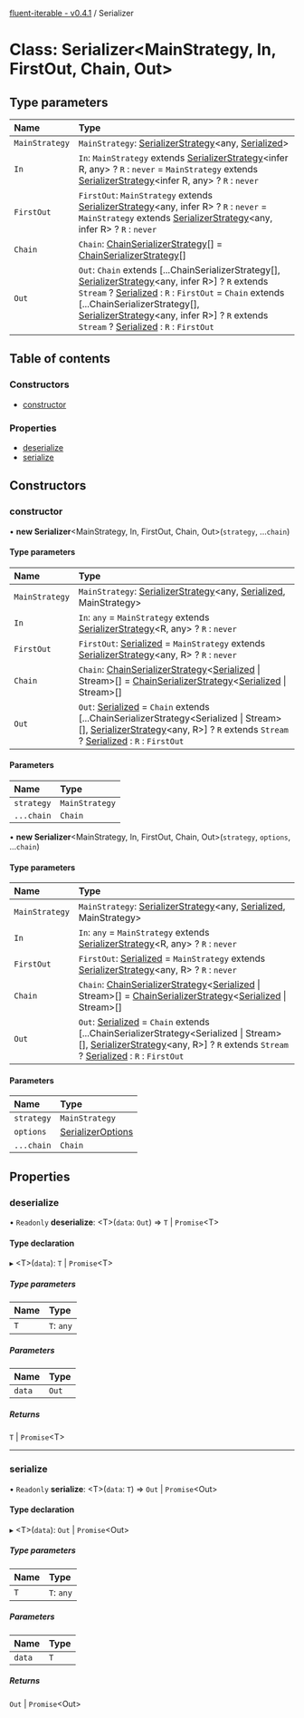 [fluent-iterable - v0.4.1](../README.md) / Serializer

# Class: Serializer<MainStrategy, In, FirstOut, Chain, Out\>

## Type parameters

| Name | Type |
| :------ | :------ |
| `MainStrategy` | `MainStrategy`: [SerializerStrategy](../interfaces/serializerstrategy.md)<any, [Serialized](../README.md#serialized)\> |
| `In` | `In`: `MainStrategy` extends [SerializerStrategy](../interfaces/serializerstrategy.md)<infer R, any\> ? `R` : `never` = `MainStrategy` extends [SerializerStrategy](../interfaces/serializerstrategy.md)<infer R, any\> ? `R` : `never` |
| `FirstOut` | `FirstOut`: `MainStrategy` extends [SerializerStrategy](../interfaces/serializerstrategy.md)<any, infer R\> ? `R` : `never` = `MainStrategy` extends [SerializerStrategy](../interfaces/serializerstrategy.md)<any, infer R\> ? `R` : `never` |
| `Chain` | `Chain`: [ChainSerializerStrategy](../interfaces/chainserializerstrategy.md)[] = [ChainSerializerStrategy](../interfaces/chainserializerstrategy.md)[] |
| `Out` | `Out`: `Chain` extends [...ChainSerializerStrategy[], [SerializerStrategy](../interfaces/serializerstrategy.md)<any, infer R\>] ? `R` extends `Stream` ? [Serialized](../README.md#serialized) : `R` : `FirstOut` = `Chain` extends [...ChainSerializerStrategy[], [SerializerStrategy](../interfaces/serializerstrategy.md)<any, infer R\>] ? `R` extends `Stream` ? [Serialized](../README.md#serialized) : `R` : `FirstOut` |

## Table of contents

### Constructors

- [constructor](serializer.md#constructor)

### Properties

- [deserialize](serializer.md#deserialize)
- [serialize](serializer.md#serialize)

## Constructors

### constructor

• **new Serializer**<MainStrategy, In, FirstOut, Chain, Out\>(`strategy`, ...`chain`)

#### Type parameters

| Name | Type |
| :------ | :------ |
| `MainStrategy` | `MainStrategy`: [SerializerStrategy](../interfaces/serializerstrategy.md)<any, [Serialized](../README.md#serialized), MainStrategy\> |
| `In` | `In`: `any` = `MainStrategy` extends [SerializerStrategy](../interfaces/serializerstrategy.md)<R, any\> ? `R` : `never` |
| `FirstOut` | `FirstOut`: [Serialized](../README.md#serialized) = `MainStrategy` extends [SerializerStrategy](../interfaces/serializerstrategy.md)<any, R\> ? `R` : `never` |
| `Chain` | `Chain`: [ChainSerializerStrategy](../interfaces/chainserializerstrategy.md)<[Serialized](../README.md#serialized) \| Stream\>[] = [ChainSerializerStrategy](../interfaces/chainserializerstrategy.md)<[Serialized](../README.md#serialized) \| Stream\>[] |
| `Out` | `Out`: [Serialized](../README.md#serialized) = `Chain` extends [...ChainSerializerStrategy<Serialized \| Stream\>[], [SerializerStrategy](../interfaces/serializerstrategy.md)<any, R\>] ? `R` extends `Stream` ? [Serialized](../README.md#serialized) : `R` : `FirstOut` |

#### Parameters

| Name | Type |
| :------ | :------ |
| `strategy` | `MainStrategy` |
| `...chain` | `Chain` |

• **new Serializer**<MainStrategy, In, FirstOut, Chain, Out\>(`strategy`, `options`, ...`chain`)

#### Type parameters

| Name | Type |
| :------ | :------ |
| `MainStrategy` | `MainStrategy`: [SerializerStrategy](../interfaces/serializerstrategy.md)<any, [Serialized](../README.md#serialized), MainStrategy\> |
| `In` | `In`: `any` = `MainStrategy` extends [SerializerStrategy](../interfaces/serializerstrategy.md)<R, any\> ? `R` : `never` |
| `FirstOut` | `FirstOut`: [Serialized](../README.md#serialized) = `MainStrategy` extends [SerializerStrategy](../interfaces/serializerstrategy.md)<any, R\> ? `R` : `never` |
| `Chain` | `Chain`: [ChainSerializerStrategy](../interfaces/chainserializerstrategy.md)<[Serialized](../README.md#serialized) \| Stream\>[] = [ChainSerializerStrategy](../interfaces/chainserializerstrategy.md)<[Serialized](../README.md#serialized) \| Stream\>[] |
| `Out` | `Out`: [Serialized](../README.md#serialized) = `Chain` extends [...ChainSerializerStrategy<Serialized \| Stream\>[], [SerializerStrategy](../interfaces/serializerstrategy.md)<any, R\>] ? `R` extends `Stream` ? [Serialized](../README.md#serialized) : `R` : `FirstOut` |

#### Parameters

| Name | Type |
| :------ | :------ |
| `strategy` | `MainStrategy` |
| `options` | [SerializerOptions](../interfaces/serializeroptions.md) |
| `...chain` | `Chain` |

## Properties

### deserialize

• `Readonly` **deserialize**: <T\>(`data`: `Out`) => `T` \| `Promise`<T\>

#### Type declaration

▸ <T\>(`data`): `T` \| `Promise`<T\>

##### Type parameters

| Name | Type |
| :------ | :------ |
| `T` | `T`: `any` |

##### Parameters

| Name | Type |
| :------ | :------ |
| `data` | `Out` |

##### Returns

`T` \| `Promise`<T\>

___

### serialize

• `Readonly` **serialize**: <T\>(`data`: `T`) => `Out` \| `Promise`<Out\>

#### Type declaration

▸ <T\>(`data`): `Out` \| `Promise`<Out\>

##### Type parameters

| Name | Type |
| :------ | :------ |
| `T` | `T`: `any` |

##### Parameters

| Name | Type |
| :------ | :------ |
| `data` | `T` |

##### Returns

`Out` \| `Promise`<Out\>
